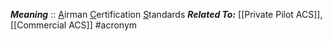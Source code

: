 ***Meaning*** :: <u>A</u>irman <u>C</u>ertification <u>S</u>tandards
***Related To:*** [[Private Pilot ACS]], [[Commercial ACS]]
#acronym